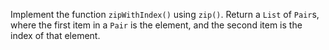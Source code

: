 

Implement the function `zipWithIndex()` using `zip()`. Return a `List` of
`Pair`s, where the first item in a `Pair` is the element, and the second item is
the index of that element.
